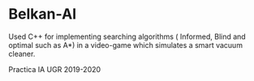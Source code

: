 # Belkan-AI
Used C++ for implementing searching algorithms 
( Informed, Blind and optimal such as A*) in a video-game which simulates a smart vacuum cleaner.

Practica IA UGR 2019-2020
